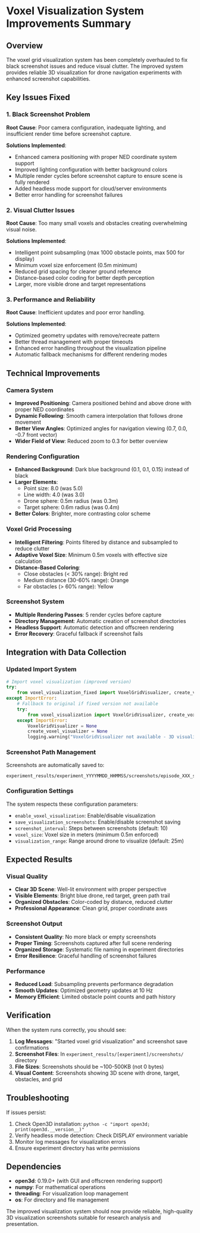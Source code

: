 # Voxel Visualization System Improvements Summary

## Overview
The voxel grid visualization system has been completely overhauled to fix black screenshot issues and reduce visual clutter. The improved system provides reliable 3D visualization for drone navigation experiments with enhanced screenshot capabilities.

## Key Issues Fixed

### 1. Black Screenshot Problem
**Root Cause**: Poor camera configuration, inadequate lighting, and insufficient render time before screenshot capture.

**Solutions Implemented**:
- Enhanced camera positioning with proper NED coordinate system support
- Improved lighting configuration with better background colors
- Multiple render cycles before screenshot capture to ensure scene is fully rendered
- Added headless mode support for cloud/server environments
- Better error handling for screenshot failures

### 2. Visual Clutter Issues
**Root Cause**: Too many small voxels and obstacles creating overwhelming visual noise.

**Solutions Implemented**:
- Intelligent point subsampling (max 1000 obstacle points, max 500 for display)
- Minimum voxel size enforcement (0.5m minimum)
- Reduced grid spacing for cleaner ground reference
- Distance-based color coding for better depth perception
- Larger, more visible drone and target representations

### 3. Performance and Reliability
**Root Cause**: Inefficient updates and poor error handling.

**Solutions Implemented**:
- Optimized geometry updates with remove/recreate pattern
- Better thread management with proper timeouts
- Enhanced error handling throughout the visualization pipeline
- Automatic fallback mechanisms for different rendering modes

## Technical Improvements

### Camera System
- **Improved Positioning**: Camera positioned behind and above drone with proper NED coordinates
- **Dynamic Following**: Smooth camera interpolation that follows drone movement
- **Better View Angles**: Optimized angles for navigation viewing (0.7, 0.0, -0.7 front vector)
- **Wider Field of View**: Reduced zoom to 0.3 for better overview

### Rendering Configuration
- **Enhanced Background**: Dark blue background (0.1, 0.1, 0.15) instead of black
- **Larger Elements**: 
  - Point size: 8.0 (was 5.0)
  - Line width: 4.0 (was 3.0)
  - Drone sphere: 0.5m radius (was 0.3m)
  - Target sphere: 0.6m radius (was 0.4m)
- **Better Colors**: Brighter, more contrasting color scheme

### Voxel Grid Processing
- **Intelligent Filtering**: Points filtered by distance and subsampled to reduce clutter
- **Adaptive Voxel Size**: Minimum 0.5m voxels with effective size calculation
- **Distance-Based Coloring**: 
  - Close obstacles (< 30% range): Bright red
  - Medium distance (30-60% range): Orange
  - Far obstacles (> 60% range): Yellow

### Screenshot System
- **Multiple Rendering Passes**: 5 render cycles before capture
- **Directory Management**: Automatic creation of screenshot directories
- **Headless Support**: Automatic detection and offscreen rendering
- **Error Recovery**: Graceful fallback if screenshot fails

## Integration with Data Collection

### Updated Import System
```python
# Import voxel visualization (improved version)
try:
    from voxel_visualization_fixed import VoxelGridVisualizer, create_voxel_visualizer
except ImportError:
    # Fallback to original if fixed version not available
    try:
        from voxel_visualization import VoxelGridVisualizer, create_voxel_visualizer
    except ImportError:
        VoxelGridVisualizer = None
        create_voxel_visualizer = None
        logging.warning("VoxelGridVisualizer not available - 3D visualization disabled")
```

### Screenshot Path Management
Screenshots are automatically saved to:
```
experiment_results/experiment_YYYYMMDD_HHMMSS/screenshots/episode_XXX_step_YYY.png
```

### Configuration Settings
The system respects these configuration parameters:
- `enable_voxel_visualization`: Enable/disable visualization
- `save_visualization_screenshots`: Enable/disable screenshot saving
- `screenshot_interval`: Steps between screenshots (default: 10)
- `voxel_size`: Voxel size in meters (minimum 0.5m enforced)
- `visualization_range`: Range around drone to visualize (default: 25m)

## Expected Results

### Visual Quality
- **Clear 3D Scene**: Well-lit environment with proper perspective
- **Visible Elements**: Bright blue drone, red target, green path trail
- **Organized Obstacles**: Color-coded by distance, reduced clutter
- **Professional Appearance**: Clean grid, proper coordinate axes

### Screenshot Output
- **Consistent Quality**: No more black or empty screenshots
- **Proper Timing**: Screenshots captured after full scene rendering
- **Organized Storage**: Systematic file naming in experiment directories
- **Error Resilience**: Graceful handling of screenshot failures

### Performance
- **Reduced Load**: Subsampling prevents performance degradation
- **Smooth Updates**: Optimized geometry updates at 10 Hz
- **Memory Efficient**: Limited obstacle point counts and path history

## Verification
When the system runs correctly, you should see:
1. **Log Messages**: "Started voxel grid visualization" and screenshot save confirmations
2. **Screenshot Files**: In `experiment_results/[experiment]/screenshots/` directory
3. **File Sizes**: Screenshots should be ~100-500KB (not 0 bytes)
4. **Visual Content**: Screenshots showing 3D scene with drone, target, obstacles, and grid

## Troubleshooting
If issues persist:
1. Check Open3D installation: `python -c "import open3d; print(open3d.__version__)"`
2. Verify headless mode detection: Check DISPLAY environment variable
3. Monitor log messages for visualization errors
4. Ensure experiment directory has write permissions

## Dependencies
- **open3d**: 0.19.0+ (with GUI and offscreen rendering support)
- **numpy**: For mathematical operations
- **threading**: For visualization loop management
- **os**: For directory and file management

The improved visualization system should now provide reliable, high-quality 3D visualization screenshots suitable for research analysis and presentation. 